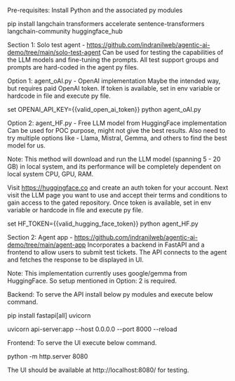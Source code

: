 Pre-requisites: Install Python and the associated py modules

pip install langchain transformers accelerate sentence-transformers langchain-community huggingface_hub


Section 1: Solo test agent - https://github.com/indranilweb/agentic-ai-demo/tree/main/solo-test-agent
Can be used for testing the capabilities of the LLM models and fine-tuning the prompts.
All test support groups and prompts are hard-coded in the agent py files.

Option 1:  agent_oAI.py - OpenAI implementation
Maybe the intended way, but requires paid OpenAI token.
If token is available, set in env variable or hardcode in file and execute py file.

set OPENAI_API_KEY={{valid_open_ai_token}}
python agent_oAI.py

Option 2:  agent_HF.py - Free LLM model from HuggingFace implementation
Can be used for POC purpose, might not give the best results. Also need to try multiple options like - Llama, Mistral, Gemma, and others to find the best model for us.

Note: This method will download and run the LLM model (spanning 5 - 20 GB) in local system, and its performance will be completely dependent on local system CPU, GPU, RAM.

Visit https://huggingface.co and create an auth token for your account.
Next visit the LLM page you want to use and accept their terms and conditions to gain access to the gated repository.
Once token is available, set in env variable or hardcode in file and execute py file.

set HF_TOKEN={{valid_hugging_face_token}}
python agent_HF.py


Section 2: Agent app - https://github.com/indranilweb/agentic-ai-demo/tree/main/agent-app
Incorporates a backend in FastAPI and a frontend to allow users to submit test tickets.
The API connects to the agent and fetches the response to be displayed in UI.

Note: This implementation currently uses google/gemma from HuggingFace. So setup mentioned in Option: 2 is required.

Backend: To serve the API install below py modules and execute below command.

pip install fastapi[all] uvicorn

uvicorn api-server:app --host 0.0.0.0 --port 8000 --reload


Frontend: To serve the UI execute below command.

python -m http.server 8080

The UI should be available at http://localhost:8080/ for testing.